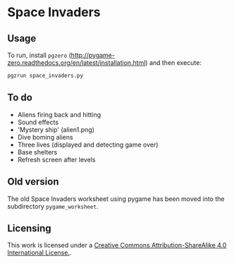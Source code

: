 # Space Invaders

## Usage

To run, install `pgzero`
(http://pygame-zero.readthedocs.org/en/latest/installation.html) and then
execute:

```bash
pgzrun space_invaders.py
```

## To do

* Aliens firing back and hitting
* Sound effects
* 'Mystery ship' (alien1.png)
* Dive boming aliens
* Three lives (displayed and detecting game over)
* Base shelters
* Refresh screen after levels

## Old version

The old Space Invaders worksheet using pygame has been moved into the
subdirectory `pygame_worksheet`.

## Licensing

This work is licensed under a [Creative Commons Attribution-ShareAlike 4.0 International License.](http://creativecommons.org/licenses/by-sa/4.0/).
